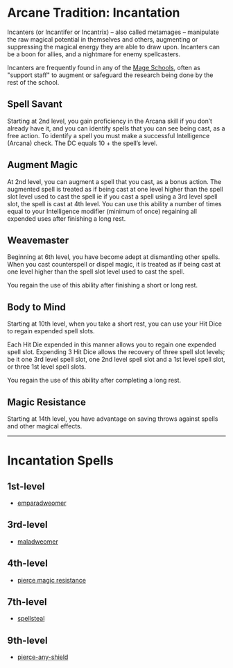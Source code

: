 # Arcane Tradition: Incantation
Incanters (or Incantifer or Incantrix) – also called metamages – manipulate the raw magical potential in themselves and others, augmenting or suppressing the magical energy they are able to draw upon. Incanters can be a boon for allies, and a nightmare for enemy spellcasters.

Incanters are frequently found in any of the [Mage Schools](../../Organizations/MageSchools/index.md), often as "support staff" to augment or safeguard the research being done by the rest of the school.

## Spell Savant
Starting at 2nd level, you gain proficiency in the Arcana skill if you don’t already have it, and you can identify spells that you can see being cast, as a free action. To identify a spell you must make a successful Intelligence (Arcana) check. The DC equals 10 + the spell’s level.

## Augment Magic
At 2nd level, you can augment a spell that you cast, as a bonus action. The augmented spell is treated as if being cast at one level higher than the spell slot level used to cast the spell ie if you cast a spell using a 3rd level spell slot, the spell is cast at 4th level. You can use this ability a number of times equal to your Intelligence modifier (minimum of once) regaining all expended uses after finishing a long rest.

## Weavemaster
Beginning at 6th level, you have become adept at dismantling other spells. When you cast counterspell or dispel magic, it is treated as if being cast at one level higher than the spell slot level used to cast the spell. 

You regain the use of this ability after finishing a short or long rest.

## Body to Mind
Starting at 10th level, when you take a short rest, you can use your Hit Dice to regain expended spell slots.

Each Hit Die expended in this manner allows you to regain one expended spell slot. Expending 3 Hit Dice allows the recovery of three spell slot levels; be it one 3rd level spell slot, one 2nd level spell slot and a 1st level spell slot, or three 1st level spell slots. 

You regain the use of this ability after completing a long rest.

## Magic Resistance
Starting at 14th level, you have advantage on saving throws against spells and other magical effects.

---

# Incantation Spells

## 1st-level
* [emparadweomer](../../Magic/Spells/emparadweomer.md)

## 3rd-level
* [maladweomer](../../Magic/Spells/maladweomer.md)

## 4th-level
* [pierce magic resistance](../../Magic/Spells/pierce-magic-resistance.md)

## 7th-level
* [spellsteal](../../Magic/Spells/spellsteal.md)

## 9th-level
* [pierce-any-shield](../../Magic/Spells/pierce-any-shield.md)

